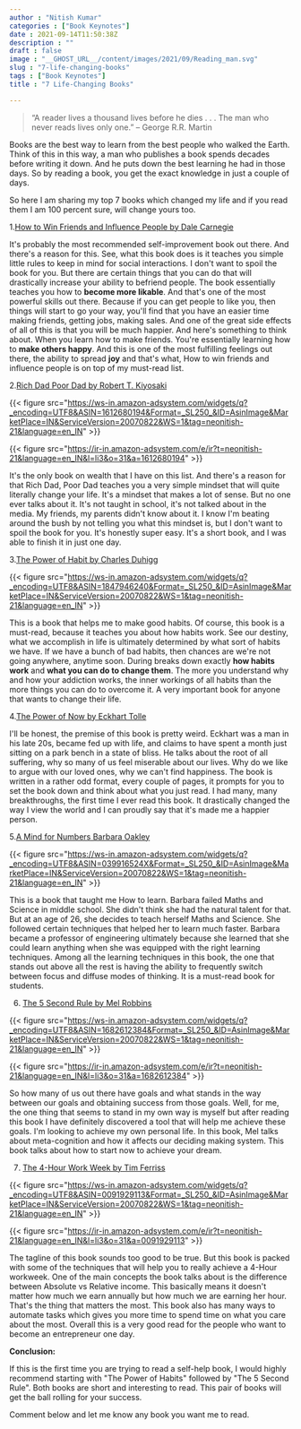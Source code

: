 ```yaml
---
author : "Nitish Kumar"
categories : ["Book Keynotes"]
date : 2021-09-14T11:50:38Z
description : ""
draft : false
image : "__GHOST_URL__/content/images/2021/09/Reading_man.svg"
slug : "7-life-changing-books"
tags : ["Book Keynotes"]
title : "7 Life-Changing Books"

---
```



> “A reader lives a thousand lives before he dies . . . The man who never reads lives only one.” – George R.R. Martin

Books are the best way to learn from the best people who walked the Earth. Think of this in this way, a man who publishes a book spends decades before writing it down. And he puts down the best learning he had in those days. So by reading a book, you get the exact knowledge in just a couple of days.

So here I am sharing my top 7 books which changed my life and if you read them I am 100 percent sure, will change yours too.

1.[How to Win Friends and Influence People by Dale Carnegie](https://amzn.to/2D8ThO1)

It's probably the most recommended self-improvement book out there. And there's a reason for this. See, what this book does is it teaches you simple little rules to keep in mind for social interactions. I don't want to spoil the book for you. But there are certain things that you can do that will drastically increase your ability to befriend people. The book essentially teaches you how to ****become more likable****. And that's one of the most powerful skills out there. Because if you can get people to like you, then things will start to go your way, you'll find that you have an easier time making friends, getting jobs, making sales. And one of the great side effects of all of this is that you will be much happier. And here's something to think about. When you learn how to make friends. You're essentially learning how to ****make others happy****. And this is one of the most fulfilling feelings out there, the ability to spread ****joy**** and that's what, How to win friends and influence people is on top of my must-read list.

2.[Rich Dad Poor Dad by Robert T. Kiyosaki](https://amzn.to/2D4NngJ)

{{< figure src="https://ws-in.amazon-adsystem.com/widgets/q?_encoding=UTF8&ASIN=1612680194&Format=_SL250_&ID=AsinImage&MarketPlace=IN&ServiceVersion=20070822&WS=1&tag=neonitish-21&language=en_IN" >}}

{{< figure src="https://ir-in.amazon-adsystem.com/e/ir?t=neonitish-21&language=en_IN&l=li3&o=31&a=1612680194" >}}

It's the only book on wealth that I have on this list. And there's a reason for that Rich Dad, Poor Dad teaches you a very simple mindset that will quite literally change your life. It's a mindset that makes a lot of sense. But no one ever talks about it. It's not taught in school, it's not talked about in the media. My friends, my parents didn't know about it. I know I'm beating around the bush by not telling you what this mindset is, but I don't want to spoil the book for you. It's honestly super easy. It's a short book, and I was able to finish it in just one day.

3.[The Power of Habit by Charles Duhigg](https://amzn.to/2BfVRSc)

{{< figure src="https://ws-in.amazon-adsystem.com/widgets/q?_encoding=UTF8&ASIN=1847946240&Format=_SL250_&ID=AsinImage&MarketPlace=IN&ServiceVersion=20070822&WS=1&tag=neonitish-21&language=en_IN" >}}

This is a book that helps me to make good habits. Of course, this book is a must-read, because it teaches you about how habits work. See our destiny, what we accomplish in life is ultimately determined by what sort of habits we have. If we have a bunch of bad habits, then chances are we're not going anywhere, anytime soon. During breaks down exactly ****how habits work**** and ****what you can do to change them****. The more you understand why and how your addiction works, the inner workings of all habits than the more things you can do to overcome it. A very important book for anyone that wants to change their life.

4.[The Power of Now by Eckhart Tolle](https://amzn.to/2GbE6r8)

I'll be honest, the premise of this book is pretty weird. Eckhart was a man in his late 20s, became fed up with life, and claims to have spent a month just sitting on a park bench in a state of bliss. He talks about the root of all suffering, why so many of us feel miserable about our lives. Why do we like to argue with our loved ones, why we can't find happiness. The book is written in a rather odd format, every couple of pages, it prompts for you to set the book down and think about what you just read. I had many, many breakthroughs, the first time I ever read this book. It drastically changed the way I view the world and I can proudly say that it's made me a happier person.

5.[A Mind for Numbers Barbara Oakley](https://amzn.to/2UwTW2C)

{{< figure src="https://ws-in.amazon-adsystem.com/widgets/q?_encoding=UTF8&ASIN=039916524X&Format=_SL250_&ID=AsinImage&MarketPlace=IN&ServiceVersion=20070822&WS=1&tag=neonitish-21&language=en_IN" >}}

This is a book that taught me How to learn. Barbara failed Maths and Science in middle school. She didn't think she had the natural talent for that. But at an age of 26, she decides to teach herself Maths and Science. She followed certain techniques that helped her to learn much faster. Barbara became a professor of engineering ultimately because she learned that she could learn anything when she was equipped with the right learning techniques. Among all the learning techniques in this book, the one that stands out above all the rest is having the ability to frequently switch between focus and diffuse modes of thinking. It is a must-read book for students.

6. [The 5 Second Rule by Mel Robbins](https://amzn.to/2G9d7fH)

{{< figure src="https://ws-in.amazon-adsystem.com/widgets/q?_encoding=UTF8&ASIN=1682612384&Format=_SL250_&ID=AsinImage&MarketPlace=IN&ServiceVersion=20070822&WS=1&tag=neonitish-21&language=en_IN" >}}

{{< figure src="https://ir-in.amazon-adsystem.com/e/ir?t=neonitish-21&language=en_IN&l=li3&o=31&a=1682612384" >}}

So how many of us out there have goals and what stands in the way between our goals and obtaining success from those goals. Well, for me, the one thing that seems to stand in my own way is myself but after reading this book I have definitely discovered a tool that will help me achieve these goals. I'm looking to achieve my own personal life. In this book, Mel talks about meta-cognition and how it affects our deciding making system. This book talks about how to start now to achieve your dream.

7. [The 4-Hour Work Week by Tim Ferriss](https://amzn.to/2UGH0aH)

{{< figure src="https://ws-in.amazon-adsystem.com/widgets/q?_encoding=UTF8&ASIN=0091929113&Format=_SL250_&ID=AsinImage&MarketPlace=IN&ServiceVersion=20070822&WS=1&tag=neonitish-21&language=en_IN" >}}

{{< figure src="https://ir-in.amazon-adsystem.com/e/ir?t=neonitish-21&language=en_IN&l=li3&o=31&a=0091929113" >}}

The tagline of this book sounds too good to be true. But this book is packed with some of the techniques that will help you to really achieve a 4-Hour workweek. One of the main concepts the book talks about is the difference between Absolute vs Relative income. This basically means it doesn't matter how much we earn annually but how much we are earning her hour. That's the thing that matters the most. This book also has many ways to automate tasks which gives you more time to spend time on what you care about the most. Overall this is a very good read for the people who want to become an entrepreneur one day.

****Conclusion:****

If this is the first time you are trying to read a self-help book, I would highly recommend starting with "The Power of Habits" followed by "The 5 Second Rule". Both books are short and interesting to read. This pair of books will get the ball rolling for your success.

Comment below and let me know any book you want me to read.

